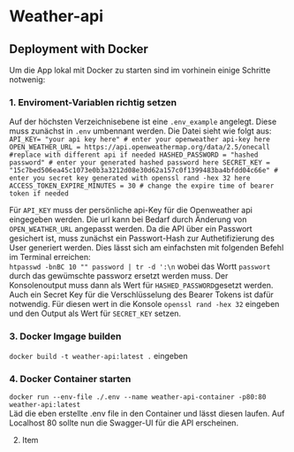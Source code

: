 # Weather-api

## Deployment with Docker

Um die App lokal mit Docker zu starten sind im vorhinein einige Schritte notwenig:
### 1. Enviroment-Variablen richtig setzen
Auf der höchsten Verzeichnisebene ist eine `.env_example` angelegt. Diese muss zunächst in `.env` umbennant werden.
Die Datei sieht wie folgt aus: <br>
`API_KEY= "your api key here" # enter your openweather api-key here
OPEN_WEATHER_URL = https://api.openweathermap.org/data/2.5/onecall #replace with different api if needed
HASHED_PASSWORD = "hashed password" # enter your generated hashed password here
SECRET_KEY = "15c7bed506ea45c1073e0b3a3212d08e30d62a157c0f1399483ba4bfdd04c66e" # enter you secret key generated with openssl rand -hex 32 here
ACCESS_TOKEN_EXPIRE_MINUTES = 30 # change the expire time of bearer token if needed`

Für `API_KEY` muss der persönliche api-Key für die Openweather api eingegeben werden. 
Die url kann bei Bedarf durch Änderung von `OPEN_WEATHER_URL` angepasst werden.
Da die API über ein Passwort gesichert ist, muss zunächst ein Passwort-Hash zur Authetifizierung des User generiert werden. Dies lässt sich am einfachsten mit folgenden Befehl im Terminal erreichen: <br>
`htpasswd -bnBC 10 "" password | tr -d ':\n` wobei das Wortt `passwort` durch das gewümschte passworz ersetzt werden muss. Der Konsolenoutput muss dann als Wert für `HASHED_PASSWORD`gesetzt werden. 
Auch ein Secret Key für die Verschlüsselung des Bearer Tokens ist dafür notwendig. Für diesen wert in die Konsole `openssl rand -hex 32` eingeben und den Output als Wert für `SECRET_KEY` setzen. 
### 3. Docker Imgage builden
`docker build -t weather-api:latest .` eingeben
### 4. Docker Container starten
`docker run --env-file ./.env --name weather-api-container -p80:80 weather-api:latest` <br>
Läd die eben erstellte .env file in den Container und lässt diesen laufen.
Auf Localhost 80 sollte nun die Swagger-UI für die API erscheinen.

2. Item
